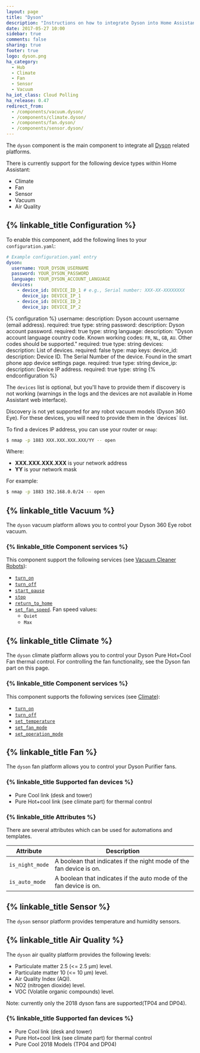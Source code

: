 ```yaml
---
layout: page
title: "Dyson"
description: "Instructions on how to integrate Dyson into Home Assistant."
date: 2017-05-27 10:00
sidebar: true
comments: false
sharing: true
footer: true
logo: dyson.png
ha_category:
  - Hub
  - Climate
  - Fan
  - Sensor
  - Vacuum
ha_iot_class: Cloud Polling
ha_release: 0.47
redirect_from:
  - /components/vacuum.dyson/
  - /components/climate.dyson/
  - /components/fan.dyson/
  - /components/sensor.dyson/
---
```


The `dyson` component is the main component to integrate all [Dyson](https://dyson.com) related platforms.

There is currently support for the following device types within Home Assistant:

- Climate
- Fan
- Sensor
- Vacuum
- Air Quality

## {% linkable_title Configuration %}

To enable this component, add the following lines to your `configuration.yaml`:

```yaml
# Example configuration.yaml entry
dyson:
  username: YOUR_DYSON_USERNAME
  password: YOUR_DYSON_PASSWORD
  language: YOUR_DYSON_ACCOUNT_LANGUAGE
  devices:
    - device_id: DEVICE_ID_1 # e.g., Serial number: XXX-XX-XXXXXXXX
      device_ip: DEVICE_IP_1
    - device_id: DEVICE_ID_2
      device_ip: DEVICE_IP_2
```

{% configuration %}
username:
  description: Dyson account username (email address).
  required: true
  type: string
password:
  description: Dyson account password.
  required: true
  type: string
language:
  description: "Dyson account language country code. Known working codes: `FR`, `NL`, `GB`, `AU`. Other codes should be supported."
  required: true
  type: string
devices:
  description: List of devices.
  required:  false
  type: map
  keys:
    device_id:
      description: Device ID. The Serial Number of the device. Found in the smart phone app device settings page.
      required: true
      type: string
    device_ip:
      description: Device IP address.
      required: true
      type: string
{% endconfiguration %}

The `devices` list is optional, but you'll have to provide them if discovery is not working (warnings in the logs and the devices are not available in Home Assistant web interface).

<p class='note warning'>
Discovery is not yet supported for any robot vacuum models (Dyson 360 Eye). For these devices, you will need to provide them in the `devices` list.
</p>

To find a devices IP address, you can use your router or `nmap`:

```bash
$ nmap -p 1883 XXX.XXX.XXX.XXX/YY -- open
```

Where:

- **XXX.XXX.XXX.XXX** is your network address
- **YY** is your network mask

For example:

```bash
$ nmap -p 1883 192.168.0.0/24 -- open
```

## {% linkable_title Vacuum %}

The `dyson` vacuum platform allows you to control your Dyson 360 Eye robot vacuum.

### {% linkable_title Component services %}

This component support the following services (see [Vacuum Cleaner Robots](/components/vacuum/)):

- [`turn_on`](/components/vacuum/#service-vacuumturn_on)
- [`turn_off`](/components/vacuum/#service-vacuumturn_off)
- [`start_pause`](/components/vacuum/#service-vacuumstart_pause)
- [`stop`](/components/vacuum/#service-vacuumstop)
- [`return_to_home`](/components/vacuum/#service-vacuumreturn_to_home)
- [`set_fan_speed`](/components/vacuum/#service-vacuumset_fanspeed). Fan speed values:
  - `Quiet`
  - `Max`

## {% linkable_title Climate %}

The `dyson` climate platform allows you to control your Dyson Pure Hot+Cool Fan thermal control. For controlling the fan functionality, see the Dyson fan part on this page.

### {% linkable_title Component services %}

This component supports the following services (see [Climate](/components/climate/)):

- [`turn_on`](/components/climate/#service-climateturn_on)
- [`turn_off`](/components/climate/#service-climateturn_off)
- [`set_temperature`](/components/climate/#service-climateset_temperature)
- [`set_fan_mode`](/components/climate/#service-climateset_fan_mode)
- [`set_operation_mode`](/components/climate/#service-climateset_operation_mode)

## {% linkable_title Fan %}

The `dyson` fan platform allows you to control your Dyson Purifier fans.

### {% linkable_title Supported fan devices %}

- Pure Cool link (desk and tower)
- Pure Hot+cool link (see climate part) for thermal control

### {% linkable_title Attributes %}

There are several attributes which can be used for automations and templates.

| Attribute | Description |
| --------- | ----------- |
| `is_night_mode` | A boolean that indicates if the night mode of the fan device is on.
| `is_auto_mode` | A boolean that indicates if the auto mode of the fan device is on.

## {% linkable_title Sensor %}

The `dyson` sensor platform provides temperature and humidity sensors.

## {% linkable_title Air Quality %}

The `dyson` air quality platform provides the following levels:

- Particulate matter 2.5 (<= 2.5 μm) level.
- Particulate matter 10 (<= 10 μm) level.
- Air Quality Index (AQI).
- NO2 (nitrogen dioxide) level.
- VOC (Volatile organic compounds) level.

Note: currently only the 2018 dyson fans are supported(TP04 and DP04).

### {% linkable_title Supported fan devices %}

- Pure Cool link (desk and tower)
- Pure Hot+cool link (see climate part) for thermal control
- Pure Cool 2018 Models (TP04 and DP04)